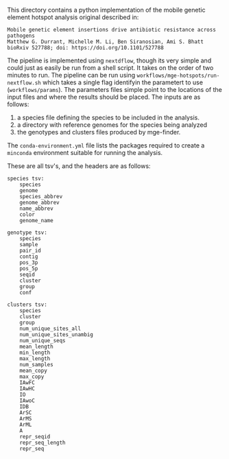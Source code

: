 This directory contains a python implementation of the mobile genetic element hotspot analysis original described in:

```
Mobile genetic element insertions drive antibiotic resistance across pathogens
Matthew G. Durrant, Michelle M. Li, Ben Siranosian, Ami S. Bhatt
bioRxiv 527788; doi: https://doi.org/10.1101/527788
```

The pipeline is implemented using `nextdflow`, though its very simple
and could just as easily be run from a shell script. It takes on the order of two minutes to run. The pipeline can be run using
`workflows/mge-hotspots/run-nextflow.sh` which takes a single
flag identifyin the parametert to use (`workflows/params`). The parameters
files simple point to the locations of the input files and where
the results should be placed. The inputs are as follows:

1. a species file defining the species to be included in the analysis.
2. a directory with reference genomes for the species being analyzed
3. the genotypes and clusters files produced by mge-finder.

The `conda-environment.yml` file lists the packages required to create
a `minconda` environment suitable for running the analysis.

These are all tsv's, and the headers are as follows:

```
species tsv:
    species
    genome
    species_abbrev
    genome_abbrev
    name_abbrev
    color
    genome_name

genotype tsv:
    species
    sample
    pair_id
    contig
    pos_3p
    pos_5p
    seqid
    cluster
    group
    conf

clusters tsv:
    species
    cluster
    group
    num_unique_sites_all
    num_unique_sites_unambig
    num_unique_seqs
    mean_length
    min_length
    max_length
    num_samples
    mean_copy
    max_copy
    IAwFC
    IAwHC
    IO
    IAwoC
    IDB
    ArSC
    ArMS
    ArML
    A
    repr_seqid
    repr_seq_length
    repr_seq
```